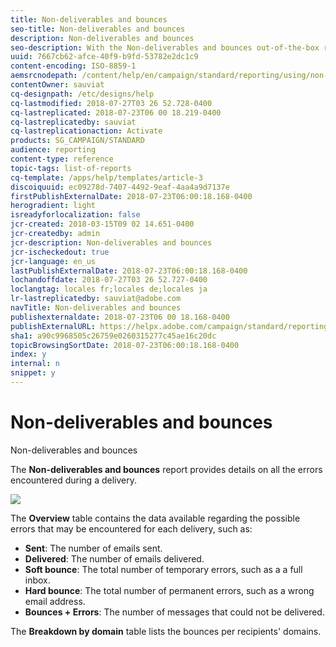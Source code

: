 ```yaml
---
title: Non-deliverables and bounces
seo-title: Non-deliverables and bounces
description: Non-deliverables and bounces
seo-description: With the Non-deliverables and bounces out-of-the-box report, learn about the errors that may occurred to your delivery. 
uuid: 7667cb62-afce-40f9-b9fd-53782e2dc1c9
content-encoding: ISO-8859-1
aemsrcnodepath: /content/help/en/campaign/standard/reporting/using/non-deliverables-and-bounces
contentOwner: sauviat
cq-designpath: /etc/designs/help
cq-lastmodified: 2018-07-27T03 26 52.728-0400
cq-lastreplicated: 2018-07-23T06 00 18.219-0400
cq-lastreplicatedby: sauviat
cq-lastreplicationaction: Activate
products: SG_CAMPAIGN/STANDARD
audience: reporting
content-type: reference
topic-tags: list-of-reports
cq-template: /apps/help/templates/article-3
discoiquuid: ec09278d-7407-4492-9eaf-4aa4a9d7137e
firstPublishExternalDate: 2018-07-23T06:00:18.168-0400
herogradient: light
isreadyforlocalization: false
jcr-created: 2018-03-15T09 02 14.651-0400
jcr-createdby: admin
jcr-description: Non-deliverables and bounces
jcr-ischeckedout: true
jcr-language: en_us
lastPublishExternalDate: 2018-07-23T06:00:18.168-0400
lochandoffdate: 2018-07-27T03 26 52.727-0400
loclangtag: locales fr;locales de;locales ja
lr-lastreplicatedby: sauviat@adobe.com
navTitle: Non-deliverables and bounces
publishexternaldate: 2018-07-23T06 00 18.168-0400
publishExternalURL: https://helpx.adobe.com/campaign/standard/reporting/using/non-deliverables-and-bounces.html
sha1: a90c9968505c26759e0260315277c45ae16c20dc
topicBrowsingSortDate: 2018-07-23T06:00:18.168-0400
index: y
internal: n
snippet: y
---
```


# Non-deliverables and bounces

Non-deliverables and bounces

The **Non-deliverables and bounces** report provides details on all the errors encountered during a delivery.

![](assets/delivery_reports_7.png)

The **Overview** table contains the data available regarding the possible errors that may be encountered for each delivery, such as:

* **Sent**: The number of emails sent.
* **Delivered**: The number of emails delivered.
* **Soft bounce**: The total number of temporary errors, such as a a full inbox.
* **Hard bounce**: The total number of permanent errors, such as a wrong email address.
* **Bounces + Errors**: The number of messages that could not be delivered.

The **Breakdown by domain** table lists the bounces per recipients' domains.
